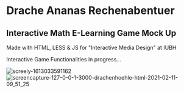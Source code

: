# Drache Ananas Rechenabentuer

## Interactive Math E-Learning Game Mock Up

Made with HTML, LESS & JS for "Interactive Media Design" at IUBH

Interactive Game Functionalities in progress...

![screely-1613033591162](https://user-images.githubusercontent.com/58664635/107619691-d82f5c80-6c53-11eb-8eb6-fa3506f0643b.png)
![screencapture-127-0-0-1-3000-drachenhoehle-html-2021-02-11-09_51_25](https://user-images.githubusercontent.com/58664635/107619733-e7160f00-6c53-11eb-9388-c0bbfa8d7f8e.png)
